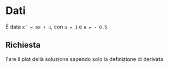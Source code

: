 ﻿# Dati

É data `x’ = ax + u`, con `u = 1` e `a = - 0.5`

## Richiesta

Fare il plot della soluzione sapendo solo la definizione di derivata

